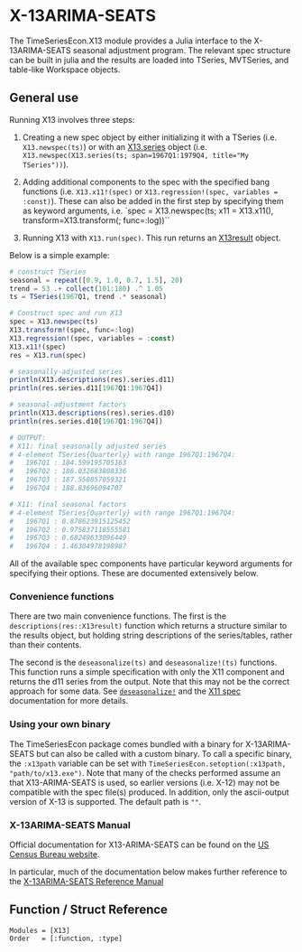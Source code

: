 
# X-13ARIMA-SEATS
The TimeSeriesEcon.X13 module provides a Julia interface to the X-13ARIMA-SEATS seasonal adjustment program. The relevant spec structure can be built in julia and the results are loaded into TSeries, MVTSeries, and table-like Workspace objects.

## General use
Running X13 involves three steps:

1. Creating a new spec object by either initializing it with a TSeries (i.e. `X13.newspec(ts)`) or with an [X13.series](#TimeSeriesEcon.X13.series-Union{Tuple{TSeries{F,%20T}%20where%20T<:Number},%20Tuple{F}}%20where%20F<:Frequency) object (i.e. `X13.newspec(X13.series(ts; span=1967Q1:1979Q4, title="My TSeries"))`).

2. Adding additional components to the spec with the specified bang functions (i.e. `X13.x11!(spec)` or `X13.regression!(spec, variables = :const)`). These can also be added in the first step by specifying them as keyword arguments, i.e. `spec = X13.newspec(ts; x11 = X13.x11(), transform=X13.transform(; func=:log))``

3. Running X13 with `X13.run(spec)`. This run returns an [X13result](#TimeSeriesEcon.X13.X13result) object.

Below is a simple example:

```julia 
# construct TSeries
seasonal = repeat([0.9, 1.0, 0.7, 1.5], 20)
trend = 53 .+ collect(101:180) .^ 1.05
ts = TSeries(1967Q1, trend .* seasonal)

# Construct spec and run X13
spec = X13.newspec(ts)
X13.transform!(spec, func=:log)
X13.regression!(spec, variables = :const)
X13.x11!(spec)
res = X13.run(spec)

# seasonally-adjusted series
println(X13.descriptions(res).series.d11)
println(res.series.d11[1967Q1:1967Q4])

# seasonal-adjustment factors
println(X13.descriptions(res).series.d10)
println(res.series.d10[1967Q1:1967Q4])

# OUTPUT:
# X11: final seasonally adjusted series
# 4-element TSeries{Quarterly} with range 1967Q1:1967Q4:
#   1967Q1 : 184.599195705163
#   1967Q2 : 186.032683808336
#   1967Q3 : 187.550857059321
#   1967Q4 : 188.83696094707

# X11: final seasonal factors
# 4-element TSeries{Quarterly} with range 1967Q1:1967Q4:
#   1967Q1 : 0.878623915125452
#   1967Q2 : 0.975837118555581
#   1967Q3 : 0.68249633096449
#   1967Q4 : 1.46304978198987
```

All of the available spec components have particular keyword arguments for specifying their options. These are documented extensively below.

### Convenience functions
There are two main convenience functions. The first is the `descriptions(res::X13result)` function which returns a structure similar to the results object, but holding string descriptions of the series/tables, rather than their contents.

The second is the `deseasonalize(ts)` and `deseasonalize!(ts)` functions. This function runs a simple specification with only the X11 component and returns the d11 series from the output. Note that this may not be the correct approach for some data. See [`deseasonalize!`](#TimeSeriesEcon.X13.deseasonalize!-Tuple{TSeries}) and the [X11 spec](#TimeSeriesEcon.X13.x11-Tuple{}) documentation for more details.

### Using your own binary
The TimeSeriesEcon package comes bundled with a binary for X-13ARIMA-SEATS but can also be called with a custom binary. To call a specific binary, the `:x13path` variable can be set with `TimeSeriesEcon.setoption(:x13path, "path/to/x13.exe")`. Note that many of the checks performed assume an that X13-ARIMA-SEATS is used, so earlier versions (i.e. X-12) may not be compatible with the spec file(s) produced. In addition, only the ascii-output version of X-13 is supported. The default path is `""`.

### X-13ARIMA-SEATS Manual
Official documentation for X13-ARIMA-SEATS can be found on the [US Census Bureau website](https://www.census.gov/data/software/x13as.References.html#par_list_410459519).

In particular, much of the documentation below makes further reference to the [X-13ARIMA-SEATS Reference Manual](https://www2.census.gov/software/x-13arima-seats/x-13-data/documentation/docx13as.pdf)


## Function / Struct Reference
```@autodocs
Modules = [X13]
Order   = [:function, :type]
```